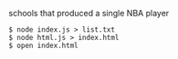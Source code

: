 schools that produced a single NBA player

```
$ node index.js > list.txt
$ node html.js > index.html
$ open index.html
```
